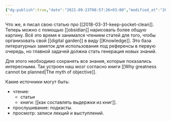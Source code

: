 ```yaml
---
{"dg-publish":true,"date":"2021-09-23T08:57:26+03:00","modified_at":"2022-05-31T09:10:46+03:00","permalink":"/obrabotka-vhodyashhej-informaczii/","dgHomeLink":false,"dgPassFrontmatter":true}
---
```



Что же, я писал свою статью про [[2018-03-31-keep-pocket-clean]]. Теперь можно с помощью [[obsidian]] нарисовать более общую картину. Всё это время я занимался чтением статей для того, чтобы организовать свой [[digital garden]] в виду [[Knowledge]]. Это база литературных заметок для использования под референсы в первую очередь, но главной задачей должна стать генерация новых знаний.

Для этого необходимо сохранять все знания, которые показались интересными. Так устроен наш мозг согласно книги [[Why greatness cannot be planned|The myth of objective]]. 

Какие источники могут быть:
- чтение: 
    - статьи
    - книги: [[как составлять выдержки из книг]].
- прослушивание: подкасты.
- просмотр: записи лекций и выступлений.
